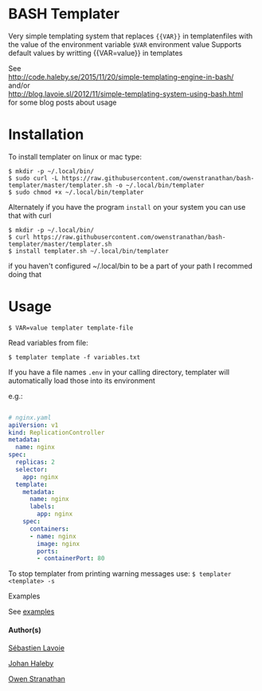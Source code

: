 
# BASH Templater

Very simple templating system that replaces 
`{{VAR}}` in templatenfiles with the value of
the environment variable `$VAR` environment value
Supports default values by writting {{VAR=value}} 
in templates

See  
http://code.haleby.se/2015/11/20/simple-templating-engine-in-bash/  
and/or  
http://blog.lavoie.sl/2012/11/simple-templating-system-using-bash.html  
for some blog posts about usage


# Installation

To install templater on linux or mac type:

```
$ mkdir -p ~/.local/bin/
$ sudo curl -L https://raw.githubusercontent.com/owenstranathan/bash-templater/master/templater.sh -o ~/.local/bin/templater
$ sudo chmod +x ~/.local/bin/templater
```

Alternately if you have the program `install` 
on your system you can use that with curl
```
$ mkdir -p ~/.local/bin/
$ curl https://raw.githubusercontent.com/owenstranathan/bash-templater/master/templater.sh
$ install templater.sh ~/.local/bin/templater
```
if you haven't configured ~/.local/bin to be a part of your path I recommed doing that


# Usage

```
$ VAR=value templater template-file
```

Read variables from file:

```
$ templater template -f variables.txt
```

If you have a file names `.env` in your calling directory, templater will automatically
load those into its environment

e.g.:

``` yaml

# nginx.yaml
apiVersion: v1
kind: ReplicationController
metadata:
  name: nginx
spec:
  replicas: 2
  selector:
    app: nginx
  template:
    metadata:
      name: nginx
      labels:
        app: nginx
    spec:
      containers:
      - name: nginx
        image: nginx
        ports:
        - containerPort: 80
```


To stop templater from printing warning messages use:
`$ templater <template> -s`


Examples

See [examples](`/tree/master/examples/`)

#### Author(s)

[Sébastien Lavoie](https://github.com/lavoiesl/bash-templater)

[Johan Haleby](https://github.com/johanhaleby/bash-templater)

[Owen Stranathan](https://github.com/owenstranathan/bash-templater)
